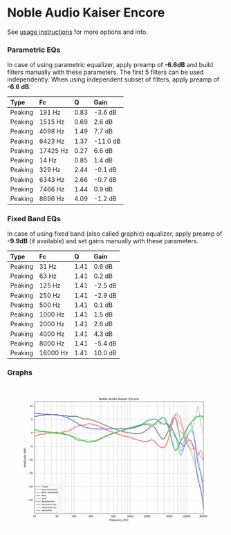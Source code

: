# Noble Audio Kaiser Encore
See [usage instructions](https://github.com/jaakkopasanen/AutoEq#usage) for more options and info.

### Parametric EQs
In case of using parametric equalizer, apply preamp of **-6.6dB** and build filters manually
with these parameters. The first 5 filters can be used independently.
When using independent subset of filters, apply preamp of **-6.6 dB**.

| Type    | Fc       |    Q | Gain     |
|:--------|:---------|:-----|:---------|
| Peaking | 191 Hz   | 0.83 | -3.6 dB  |
| Peaking | 1515 Hz  | 0.69 | 2.6 dB   |
| Peaking | 4098 Hz  | 1.49 | 7.7 dB   |
| Peaking | 6423 Hz  | 1.37 | -11.0 dB |
| Peaking | 17425 Hz | 0.27 | 6.6 dB   |
| Peaking | 14 Hz    | 0.85 | 1.4 dB   |
| Peaking | 329 Hz   | 2.44 | -0.1 dB  |
| Peaking | 6343 Hz  | 2.66 | -0.7 dB  |
| Peaking | 7466 Hz  | 1.44 | 0.9 dB   |
| Peaking | 8696 Hz  | 4.09 | -1.2 dB  |

### Fixed Band EQs
In case of using fixed band (also called graphic) equalizer, apply preamp of **-9.9dB**
(if available) and set gains manually with these parameters.

| Type    | Fc       |    Q | Gain    |
|:--------|:---------|:-----|:--------|
| Peaking | 31 Hz    | 1.41 | 0.6 dB  |
| Peaking | 63 Hz    | 1.41 | 0.2 dB  |
| Peaking | 125 Hz   | 1.41 | -2.5 dB |
| Peaking | 250 Hz   | 1.41 | -2.9 dB |
| Peaking | 500 Hz   | 1.41 | 0.1 dB  |
| Peaking | 1000 Hz  | 1.41 | 1.5 dB  |
| Peaking | 2000 Hz  | 1.41 | 2.6 dB  |
| Peaking | 4000 Hz  | 1.41 | 4.3 dB  |
| Peaking | 8000 Hz  | 1.41 | -5.4 dB |
| Peaking | 16000 Hz | 1.41 | 10.0 dB |

### Graphs
![](./Noble%20Audio%20Kaiser%20Encore.png)